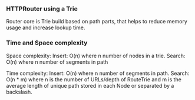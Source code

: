 
### HTTPRouter using a Trie

Router core is Trie build based on path parts, that helps to reduce memory usage
and increase lookup time.


### Time and Space complexity

Space complexity: 
    Insert: O(n) where n number of nodes in a trie.
    Search: O(n) where n number of segments in path
    
Time complexity: 
    Insert: O(n) where n number of segments in path.
    Search: O(n * m) where n is the number of URLs/depth of RouteTrie and m is the average length of unique path stored in each Node or separated by a backslash.
     